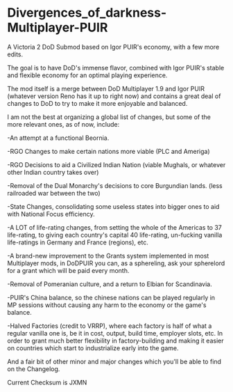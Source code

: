 # Divergences_of_darkness-Multiplayer-PUIR
A Victoria 2 DoD Submod based on Igor PUIR's economy, with a few more edits.

The goal is to have DoD's immense flavor, combined with Igor PUIR's stable and flexible economy for an optimal playing experience.

The mod itself is a merge between DoD Multiplayer 1.9 and Igor PUIR (whatever version Reno has it up to right now) and contains a great deal of changes to DoD to try to make it more enjoyable and balanced.

I am not the best at organizing a global list of changes, but some of the more relevant ones, as of now, include:

-An attempt at a functional Beornia.

-RGO Changes to make certain nations more viable (PLC and Ameriga)

-RGO Decisions to aid a Civilized Indian Nation (viable Mughals, or whatever other Indian country takes over)

-Removal of the Dual Monarchy's decisions to core Burgundian lands. (less railroaded war between the two)

-State Changes, consolidating some useless states into bigger ones to aid with National Focus efficiency.

-A LOT of life-rating changes, from setting the whole of the Americas to 37 life-rating, to giving each country's capital 40 life-rating, un-fucking vanilla life-ratings in Germany and France (regions), etc.

-A brand-new improvement to the Grants system implemented in most Multiplayer mods, in DoDPUIR you can, as a sphereling, ask your spherelord for a grant which will be paid every month.

-Removal of Pomeranian culture, and a return to Elbian for Scandinavia.

-PUIR's China balance, so the chinese nations can be played regularly in MP sessions without causing any harm to the economy or the game's balance.

-Halved Factories (credit to VRRP), where each factory is half of what a regular vanilla one is, be it in cost, output, build time, employer slots, etc. In order to grant much better flexibility in factory-building and making it easier on countries which start to industrialize early into the game.

And a fair bit of other minor and major changes which you'll be able to find on the Changelog.

Current Checksum is JXMN
